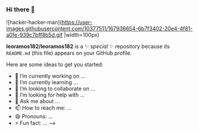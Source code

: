 ### Hi there 👋

![hacker-hacker-man](https://user-images.githubusercontent.com/10377511/167936654-6b7f3402-20e4-4f81-a0fe-939c7bff8b5d.gif |width=100px)


**leoramos182/leoramos182** is a ✨ _special_ ✨ repository because its `README.md` (this file) appears on your GitHub profile.

Here are some ideas to get you started:

- 🔭 I’m currently working on ...
- 🌱 I’m currently learning ...
- 👯 I’m looking to collaborate on ...
- 🤔 I’m looking for help with ...
- 💬 Ask me about ...
- 📫 How to reach me: ...
- 😄 Pronouns: ...
- ⚡ Fun fact: ...
-->
